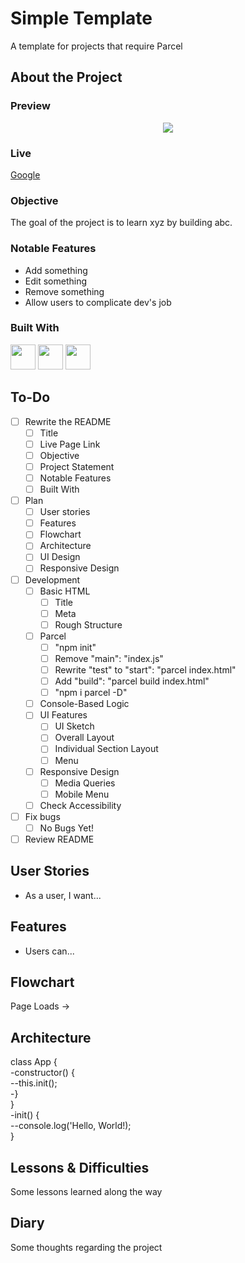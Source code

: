# Simple Template

A template for projects that require Parcel

## About the Project

### Preview

<div align='center'>
    <img src='./project-preview.png'>
</div>

### Live

<a href='http://google.com/'>Google</a>

### Objective

The goal of the project is to learn xyz by building abc.

### Notable Features

- Add something
- Edit something
- Remove something
- Allow users to complicate dev's job

### Built With

<img src='./html5-logo.svg' style='width:40px; height: 40px' >
<img src='./css3-logo.svg' style='width:40px; height: 40px' >
<img src='./javascript-logo.svg' style='width:40px; height: 40px' >
<!-- <img src='./webpack-logo.svg' style='width:40px; height: 40px' > -->
<!-- <img src='./parcel.ico' style='width:40px; height: 40px' > -->

## To-Do

- [ ] Rewrite the README
  - [ ] Title
  - [ ] Live Page Link
  - [ ] Objective
  - [ ] Project Statement
  - [ ] Notable Features
  - [ ] Built With
- [ ] Plan
  - [ ] User stories
  - [ ] Features
  - [ ] Flowchart
  - [ ] Architecture
  - [ ] UI Design
  - [ ] Responsive Design
- [ ] Development
  - [ ] Basic HTML
    - [ ] Title
    - [ ] Meta
    - [ ] Rough Structure
  - [ ] Parcel
    - [ ] "npm init"
    - [ ] Remove "main": "index.js"
    - [ ] Rewrite "test" to "start": "parcel index.html"
    - [ ] Add "build": "parcel build index.html"
    - [ ] "npm i parcel -D"
  - [ ] Console-Based Logic
  - [ ] UI Features
    - [ ] UI Sketch
    - [ ] Overall Layout
    - [ ] Individual Section Layout
    - [ ] Menu
  - [ ] Responsive Design
    - [ ] Media Queries
    - [ ] Mobile Menu
  - [ ] Check Accessibility
- [ ] Fix bugs
  - [ ] No Bugs Yet!
- [ ] Review README

## User Stories

- As a user, I want...

## Features

- Users can...

## Flowchart

Page Loads ->

## Architecture

class App {  
-constructor() {  
--this.init();  
-}  
}  
-init() {  
--console.log('Hello, World!);  
}

## Lessons & Difficulties

Some lessons learned along the way

## Diary

Some thoughts regarding the project

